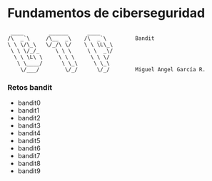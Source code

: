 # Fundamentos de ciberseguridad

```
 ____        ______      ____           
/\  _`\     /\__  _\    /\  _`\         Bandit
\ \ \/\_\   \/_/\ \/    \ \ \L\_\
 \ \ \/_/_     \ \ \     \ \  _\/       
  \ \ \L\ \     \ \ \     \ \ \/        
   \ \____/      \ \_\     \ \_\ 
    \/___/        \/_/      \/_/        Miguel Angel García R.
```                                 
 


### Retos bandit
- bandit0
- bandit1
- bandit2
- bandit3
- bandit4
- bandit5
- bandit6
- bandit7
- bandit8
- bandit9